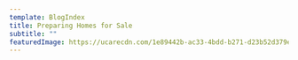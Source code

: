 ```yaml
---
template: BlogIndex
title: Preparing Homes for Sale
subtitle: ""
featuredImage: https://ucarecdn.com/1e89442b-ac33-4bdd-b271-d23b52d379eb/-/preview/-/enhance/50/
---
```

